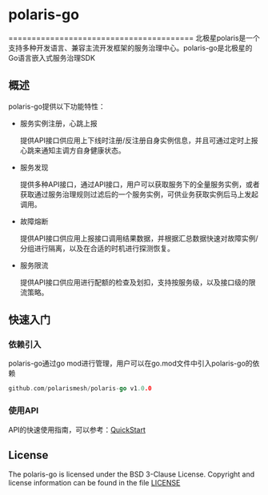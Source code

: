 # polaris-go

========================================
北极星polaris是一个支持多种开发语言、兼容主流开发框架的服务治理中心。polaris-go是北极星的Go语言嵌入式服务治理SDK

## 概述

polaris-go提供以下功能特性：

- 服务实例注册，心跳上报

  提供API接口供应用上下线时注册/反注册自身实例信息，并且可通过定时上报心跳来通知主调方自身健康状态。

- 服务发现

  提供多种API接口，通过API接口，用户可以获取服务下的全量服务实例，或者获取通过服务治理规则过滤后的一个服务实例，可供业务获取实例后马上发起调用。

- 故障熔断

  提供API接口供应用上报接口调用结果数据，并根据汇总数据快速对故障实例/分组进行隔离，以及在合适的时机进行探测恢复。

- 服务限流

  提供API接口供应用进行配额的检查及划扣，支持按服务级，以及接口级的限流策略。

## 快速入门

### 依赖引入

polaris-go通过go mod进行管理，用户可以在go.mod文件中引入polaris-go的依赖

```go
github.com/polarismesh/polaris-go v1.0.0
```

### 使用API

API的快速使用指南，可以参考：[QuickStart](examples/quickstart)

## License

The polaris-go is licensed under the BSD 3-Clause License. Copyright and license information can be found in the
file [LICENSE](LICENSE)

